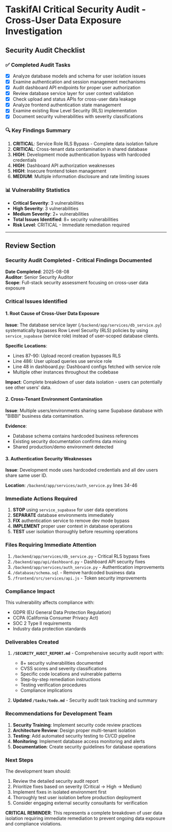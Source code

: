 # TaskifAI Critical Security Audit - Cross-User Data Exposure Investigation

## Security Audit Checklist

### ✅ Completed Audit Tasks
- [x] Analyze database models and schema for user isolation issues
- [x] Examine authentication and session management mechanisms  
- [x] Audit dashboard API endpoints for proper user authorization
- [x] Review database service layer for user context validation
- [x] Check upload and status APIs for cross-user data leakage
- [x] Analyze frontend authentication state management
- [x] Examine existing Row Level Security (RLS) implementation
- [x] Document security vulnerabilities with severity classifications

### 🔍 Key Findings Summary
1. **CRITICAL**: Service Role RLS Bypass - Complete data isolation failure
2. **CRITICAL**: Cross-tenant data contamination in shared database
3. **HIGH**: Development mode authentication bypass with hardcoded credentials
4. **HIGH**: Dashboard API authorization weaknesses
5. **HIGH**: Insecure frontend token management
6. **MEDIUM**: Multiple information disclosure and rate limiting issues

### 📊 Vulnerability Statistics
- **Critical Severity**: 3 vulnerabilities
- **High Severity**: 3 vulnerabilities  
- **Medium Severity**: 2+ vulnerabilities
- **Total Issues Identified**: 8+ security vulnerabilities
- **Risk Level**: CRITICAL - Immediate remediation required

---

## Review Section

### Security Audit Completed - Critical Findings Documented

**Date Completed**: 2025-08-08  
**Auditor**: Senior Security Auditor  
**Scope**: Full-stack security assessment focusing on cross-user data exposure

### Critical Issues Identified

#### 1. Root Cause of Cross-User Data Exposure
**Issue**: The database service layer (`/backend/app/services/db_service.py`) systematically bypasses Row Level Security (RLS) policies by using `service_supabase` (service role) instead of user-scoped database clients.

**Specific Locations**:
- Lines 87-90: Upload record creation bypasses RLS
- Line 486: User upload queries use service role 
- Line 48 in dashboard.py: Dashboard configs fetched with service role
- Multiple other instances throughout the codebase

**Impact**: Complete breakdown of user data isolation - users can potentially see other users' data.

#### 2. Cross-Tenant Environment Contamination
**Issue**: Multiple users/environments sharing same Supabase database with "BIBBI" business data contamination.

**Evidence**: 
- Database schema contains hardcoded business references
- Existing security documentation confirms data mixing
- Shared production/demo environment detected

#### 3. Authentication Security Weaknesses
**Issue**: Development mode uses hardcoded credentials and all dev users share same user ID.

**Location**: `/backend/app/services/auth_service.py` lines 34-46

### Immediate Actions Required

1. **STOP** using `service_supabase` for user data operations
2. **SEPARATE** database environments immediately
3. **FIX** authentication service to remove dev mode bypass
4. **IMPLEMENT** proper user context in database operations
5. **TEST** user isolation thoroughly before resuming operations

### Files Requiring Immediate Attention

1. `/backend/app/services/db_service.py` - Critical RLS bypass fixes
2. `/backend/app/api/dashboard.py` - Dashboard API security fixes
3. `/backend/app/services/auth_service.py` - Authentication improvements
4. `/database/schema.sql` - Remove hardcoded business data
5. `/frontend/src/services/api.js` - Token security improvements

### Compliance Impact

This vulnerability affects compliance with:
- GDPR (EU General Data Protection Regulation)
- CCPA (California Consumer Privacy Act)
- SOC 2 Type II requirements
- Industry data protection standards

### Deliverables Created

1. **`/SECURITY_AUDIT_REPORT.md`** - Comprehensive security audit report with:
   - 8+ security vulnerabilities documented
   - CVSS scores and severity classifications
   - Specific code locations and vulnerable patterns
   - Step-by-step remediation instructions
   - Testing verification procedures
   - Compliance implications

2. **Updated `/tasks/todo.md`** - Security audit task tracking and summary

### Recommendations for Development Team

1. **Security Training**: Implement security code review practices
2. **Architecture Review**: Design proper multi-tenant isolation
3. **Testing**: Add automated security testing to CI/CD pipeline
4. **Monitoring**: Implement database access monitoring and alerts
5. **Documentation**: Create security guidelines for database operations

### Next Steps

The development team should:
1. Review the detailed security audit report
2. Prioritize fixes based on severity (Critical → High → Medium)
3. Implement fixes in isolated environment first
4. Thoroughly test user isolation before production deployment
5. Consider engaging external security consultants for verification

**CRITICAL REMINDER**: This represents a complete breakdown of user data isolation requiring immediate remediation to prevent ongoing data exposure and compliance violations.